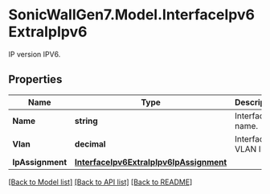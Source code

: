 # SonicWallGen7.Model.InterfaceIpv6ExtraIpIpv6
IP version IPV6.

## Properties

Name | Type | Description | Notes
------------ | ------------- | ------------- | -------------
**Name** | **string** | Interface name. | 
**Vlan** | **decimal** | Interface VLAN ID. | [optional] 
**IpAssignment** | [**InterfaceIpv6ExtraIpIpv6IpAssignment**](InterfaceIpv6ExtraIpIpv6IpAssignment.md) |  | [optional] 

[[Back to Model list]](../README.md#documentation-for-models) [[Back to API list]](../README.md#documentation-for-api-endpoints) [[Back to README]](../README.md)

